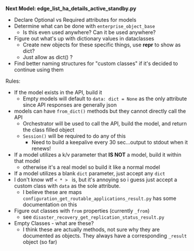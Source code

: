 **Next Model: edge_list_ha_details_active_standby.py**

- Declare Optional vs Required attributes for models
- Determine what can be done with `enterprise_object_base`
  - Is this even used anywhere?  Can it be used anywhere?
- Figure out what's up with dictionary values in dataclasses
  - Create new objects for these specific things, use __repr__ to show as dict?
  - Just allow as dict() ?
- Find better naming structures for "custom classes" if it's decided to continue using them



Rules:
- If the model exists in the API, build it
  - Empty models will default to `data: dict = None` as the only attribute since API responses are generally json
- models can have `from_dict()` methods but they cannot directly call the API
  - Orchestrator will be used to call the API, build the model, and return the class filled object
  - `Session()` will be required to do any of this
    - Need to build a keepalive every 30 sec...output to stdout when it renews!
- If a model utilizes a k/v parameter that **IS NOT** a model, build it within that model
  - otherwise it's a real model so build it like a normal model
- If a model utilizes a blank `dict` parameter, just accept any `dict`
- I don't know wtf `< * > ` is, but it's annoying so i guess just accept a custom class with `data` as the sole attribute.
  - I believe these are maps `configuration_get_routable_applications_result.py` has some documentation on this
- Figure out classes with `from` properties (currently `_from`)
  - see `disaster_recovery_get_replication_status_result.py`
- Empty Classes - what are these?
  - I think these are actually methods, not sure why they are documented as objects.  They always have a corresponding `_result` object (so far)